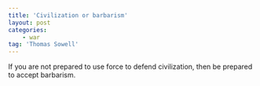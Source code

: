 ```yaml
---
title: 'Civilization or barbarism'
layout: post
categories:
    - war
tag: 'Thomas Sowell'
---
```


If you are not prepared to use force to defend civilization, then be prepared to accept barbarism.